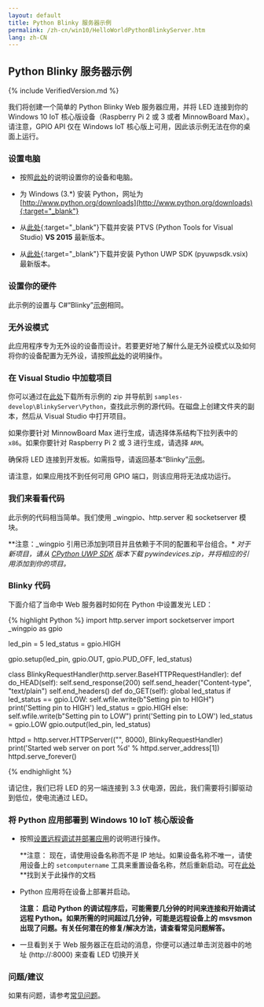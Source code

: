 ```yaml
---
layout: default
title: Python Blinky 服务器示例
permalink: /zh-cn/win10/HelloWorldPythonBlinkyServer.htm
lang: zh-CN
---
```


## Python Blinky 服务器示例

{% include VerifiedVersion.md %}

我们将创建一个简单的 Python Blinky Web 服务器应用，并将 LED 连接到你的 Windows 10 IoT 核心版设备（Raspberry Pi 2 或 3 或者 MinnowBoard Max）。请注意，GPIO API 仅在 Windows IoT 核心版上可用，因此该示例无法在你的桌面上运行。

### 设置电脑
* 按照[此处]({{site.baseurl}}/{{page.lang}}/GetStarted.htm)的说明设置你的设备和电脑。

* 为 Windows \(3.\*\) 安装 Python，网址为 [http://www.python.org/downloads](http://www.python.org/downloads){:target="_blank"}

* 从[此处](https://github.com/microsoft/ptvs/releases){:target="_blank"}下载并安装 PTVS \(Python Tools for Visual Studio\) **VS 2015** 最新版本。

* 从[此处](https://github.com/ms-iot/python/releases){:target="_blank"}下载并安装 Python UWP SDK \(pyuwpsdk.vsix\) 最新版本。

### 设置你的硬件
此示例的设置与 C\#“Blinky”[示例]({{site.baseurl}}/{{page.lang}}/win10/Samples/HelloBlinky.htm)相同。

### 无外设模式

此应用程序专为无外设的设备而设计。若要更好地了解什么是无外设模式以及如何将你的设备配置为无外设，请按照[此处]({{site.baseurl}}/{{page.lang}}/win10/HeadlessMode.htm)的说明操作。

### 在 Visual Studio 中加载项目

你可以通过在[此处](https://github.com/ms-iot/samples/archive/develop.zip)下载所有示例的 zip 并导航到 `samples-develop\BlinkyServer\Python`，查找此示例的源代码。在磁盘上创建文件夹的副本，然后从 Visual Studio 中打开项目。

如果你要针对 MinnowBoard Max 进行生成，请选择体系结构下拉列表中的 `x86`。如果你要针对 Raspberry Pi 2 或 3 进行生成，请选择 `ARM`。

确保将 LED 连接到开发板。如需指导，请返回基本“Blinky”[示例]({{site.baseurl}}/{{page.lang}}/win10/Samples/HelloBlinky.htm)。

请注意，如果应用找不到任何可用 GPIO 端口，则该应用将无法成功运行。

### 我们来看看代码
此示例的代码相当简单。我们使用 \_wingpio、http.server 和 socketserver 模块。

*\*注意：\_wingpio 引用已添加到项目并且依赖于不同的配置和平台组合。\* *对于新项目，请从 [CPython UWP SDK](https://github.com/ms-iot/python/releases) 版本下载 pywindevices.zip，并将相应的引用添加到你的项目。*

### Blinky 代码
下面介绍了当命中 Web 服务器时如何在 Python 中设置发光 LED：

{% highlight Python %}
import http.server
import socketserver
import _wingpio as gpio

led_pin = 5
led_status = gpio.HIGH

gpio.setup(led_pin, gpio.OUT, gpio.PUD_OFF, led_status)

class BlinkyRequestHandler(http.server.BaseHTTPRequestHandler):
    def do_HEAD(self):
        self.send_response(200)
        self.send_header("Content-type", "text/plain")
        self.end_headers()
    def do_GET(self):
        global led_status
        if led_status == gpio.LOW:
            self.wfile.write(b"Setting pin to HIGH")
            print('Setting pin to HIGH')
            led_status = gpio.HIGH
        else:
            self.wfile.write(b"Setting pin to LOW")
            print('Setting pin to LOW')
            led_status = gpio.LOW
        gpio.output(led_pin, led_status)

httpd = http.server.HTTPServer(("", 8000), BlinkyRequestHandler)
print('Started web server on port %d' % httpd.server_address[1])
httpd.serve_forever()

{% endhighlight %}

请记住，我们已将 LED 的另一端连接到 3.3 伏电源，因此，我们需要将引脚驱动到低位，使电流通过 LED。

### 将 Python 应用部署到 Windows 10 IoT 核心版设备

* 按照[设置远程调试并部署应用]({{site.baseurl}}/{{page.lang}}/win10/AppDeployment.htm#python)的说明进行操作。

	**注意： 现在，请使用设备名称而不是 IP 地址。如果设备名称不唯一，请使用设备上的 `setcomputername` 工具来重置设备名称，然后重新启动。可在[此处]({{site.baseurl}}/{{page.lang}}/win10/samples/PowerShell.htm)**找到关于此操作的文档

* Python 应用将在设备上部署并启动。

	**注意： 启动 Python 的调试程序后，可能需要几分钟的时间来连接和开始调试远程 Python。如果所需的时间超过几分钟，可能是远程设备上的 msvsmon 出现了问题。有关任何潜在的修复/解决方法，请查看常见问题解答。**

* 一旦看到关于 Web 服务器正在启动的消息，你便可以通过单击浏览器中的地址 \(http://<yourdeviceip>:8000\) 来查看 LED 切换开关

### 问题/建议

如果有问题，请参考[常见问题]({{site.baseurl}}/{{page.lang}}/Faqs.htm)。
